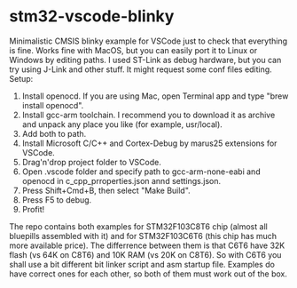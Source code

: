 # stm32-vscode-blinky
 Minimalistic CMSIS blinky example for VSCode just to check that everything is fine.
 Works fine with MacOS, but you can easily port it to Linux or Windows by editing paths.
 I used ST-Link as debug hardware, but you can try using J-Link and other stuff. It might request some conf files editing.
 Setup:
1. Install openocd. 
If you are using Mac, open Terminal app and type "brew install openocd".
2. Install gcc-arm toolchain. I recommend you to download it as archive and unpack any place you like (for example, usr/local).
3. Add both to path.
4. Install Microsoft C/C++ and Cortex-Debug by marus25 extensions for VSCode.
5. Drag'n'drop project folder to VSCode.
6. Open .vscode folder and specify path to gcc-arm-none-eabi and openocd in c_cpp_prroperties.json annd settings.json.
7. Press Shift+Cmd+B, then select "Make Build".
8. Press F5 to debug.
9. Profit!

The repo contains both examples for STM32F103C8T6 chip (almost all bluepills assembled with it) and for STM32F103C6T6 (this chip has much more available price).
The differrence between them is that C6T6 have 32K flash (vs 64K on C8T6) and 10K RAM (vs 20K on C8T6). So with C6T6 you shall use a bit different bit linker script and asm startup file. Examples do have correct ones for each other, so both of them must work out of the box.

